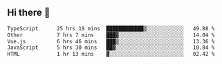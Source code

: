 ## Hi there 👋

<!--START_SECTION:waka-->

```txt
TypeScript      25 hrs 19 mins  ████████████▒░░░░░░░░░░░░   49.88 %
Other           7 hrs 7 mins    ███▓░░░░░░░░░░░░░░░░░░░░░   14.04 %
Vue.js          6 hrs 46 mins   ███▒░░░░░░░░░░░░░░░░░░░░░   13.36 %
JavaScript      5 hrs 30 mins   ██▓░░░░░░░░░░░░░░░░░░░░░░   10.84 %
HTML            1 hr 13 mins    ▓░░░░░░░░░░░░░░░░░░░░░░░░   02.42 %
```

<!--END_SECTION:waka-->

